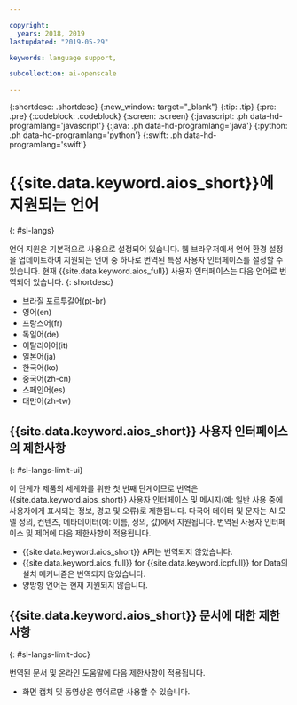 ```yaml
---

copyright:
  years: 2018, 2019
lastupdated: "2019-05-29"

keywords: language support, 

subcollection: ai-openscale

---
```


{:shortdesc: .shortdesc}
{:new_window: target="_blank"}
{:tip: .tip}
{:pre: .pre}
{:codeblock: .codeblock}
{:screen: .screen}
{:javascript: .ph data-hd-programlang='javascript'}
{:java: .ph data-hd-programlang='java'}
{:python: .ph data-hd-programlang='python'}
{:swift: .ph data-hd-programlang='swift'}

# {{site.data.keyword.aios_short}}에 지원되는 언어
{: #sl-langs}

언어 지원은 기본적으로 사용으로 설정되어 있습니다. 웹 브라우저에서 언어 환경 설정을 업데이트하여 지원되는 언어 중 하나로 번역된 특정 사용자 인터페이스를 설정할 수 있습니다. 현재 {{site.data.keyword.aios_full}} 사용자 인터페이스는 다음 언어로 번역되어 있습니다. 
{: shortdesc}

- 브라질 포르투갈어(pt-br)
- 영어(en)
- 프랑스어(fr)
- 독일어(de)
- 이탈리아어(it)
- 일본어(ja)
- 한국어(ko)
- 중국어(zh-cn)
- 스페인어(es)
- 대만어(zh-tw)

## {{site.data.keyword.aios_short}} 사용자 인터페이스의 제한사항
{: #sl-langs-limit-ui}

이 단계가 제품의 세계화를 위한 첫 번째 단계이므로 번역은 {{site.data.keyword.aios_short}} 사용자 인터페이스 및 메시지(예: 일반 사용 중에 사용자에게 표시되는 정보, 경고 및 오류)로 제한됩니다. 다국어 데이터 및 문자는 AI 모델 정의, 컨텐츠, 메타데이터(예: 이름, 정의, 값)에서 지원됩니다. 번역된 사용자 인터페이스 및 제어에 다음 제한사항이 적용됩니다.

- {{site.data.keyword.aios_short}} API는 번역되지 않았습니다.
- {{site.data.keyword.aios_full}} for {{site.data.keyword.icpfull}} for Data의 설치 메커니즘은 번역되지 않았습니다.
- 양방향 언어는 현재 지원되지 않습니다.

## {{site.data.keyword.aios_short}} 문서에 대한 제한사항
{: #sl-langs-limit-doc}

번역된 문서 및 온라인 도움말에 다음 제한사항이 적용됩니다.

- 화면 캡처 및 동영상은 영어로만 사용할 수 있습니다.


